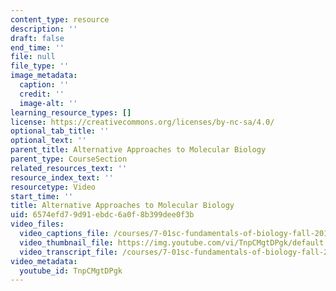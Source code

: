 ```yaml
---
content_type: resource
description: ''
draft: false
end_time: ''
file: null
file_type: ''
image_metadata:
  caption: ''
  credit: ''
  image-alt: ''
learning_resource_types: []
license: https://creativecommons.org/licenses/by-nc-sa/4.0/
optional_tab_title: ''
optional_text: ''
parent_title: Alternative Approaches to Molecular Biology
parent_type: CourseSection
related_resources_text: ''
resource_index_text: ''
resourcetype: Video
start_time: ''
title: Alternative Approaches to Molecular Biology
uid: 6574efd7-9d91-ebdc-6a0f-8b399dee0f3b
video_files:
  video_captions_file: /courses/7-01sc-fundamentals-of-biology-fall-2011/8be57900bc1f52ff9cba343a65e32c6d_TnpCMgtDPgk.vtt
  video_thumbnail_file: https://img.youtube.com/vi/TnpCMgtDPgk/default.jpg
  video_transcript_file: /courses/7-01sc-fundamentals-of-biology-fall-2011/08233bee701efbd2e10ecdb7eb7fd4f4_TnpCMgtDPgk.pdf
video_metadata:
  youtube_id: TnpCMgtDPgk
---
```


